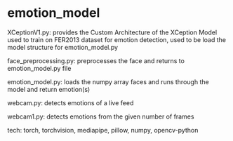 # emotion_model


XCeptionV1.py: provides the Custom Architecture of the XCeption Model used to train on FER2013 dataset for emotion detection, used to be load the model 
                structure for emotion_model.py
                
face_preprocessing.py: preprocesses the face and returns to emotion_model.py file

emotion_model.py: loads the numpy array faces and runs through the model and return emotion(s)

webcam.py: detects emotions of a live feed

webcam1.py: detects emotions from the given number of frames


tech: torch, torchvision, mediapipe, pillow, numpy, opencv-python
